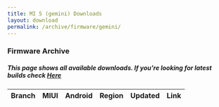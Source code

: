 ```yaml
---
title: MI 5 (gemini) Downloads
layout: download
permalink: /archive/firmware/gemini/
---
```


### Firmware Archive
##### This page shows all available downloads. If you're looking for latest builds check [Here](/firmware/gemini/)


<div class="table-responsive-md" id="table-wrapper">
<table id="firmware" class="compact table table-striped table-hover table-sm">
    <thead class="thead-dark">
        <tr>
            <th>Branch</th>
            <th>MIUI</th>
            <th>Android</th>
            <th>Region</th>
            <th>Updated</th>
            <th>Link</th>
        </tr>
    </thead>
    <script>loadFirmwareDownloads('gemini', 'full')</script>
</table>
</div>
